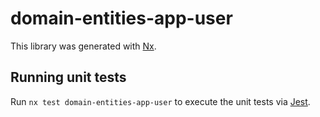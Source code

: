 # domain-entities-app-user

This library was generated with [Nx](https://nx.dev).

## Running unit tests

Run `nx test domain-entities-app-user` to execute the unit tests via [Jest](https://jestjs.io).
